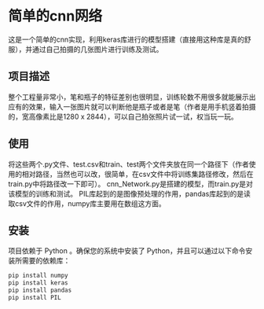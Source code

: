 # 简单的cnn网络

这是一个简单的cnn实现，利用keras库进行的模型搭建（直接用这种库是真的舒服），并通过自己拍摄的几张图片进行训练及测试。

## 项目描述

整个工程量非常小，笔和瓶子的特征差别也很明显，训练轮数不用很多就能展示出应有的效果，输入一张图片就可以判断他是瓶子或者是笔（作者是用手机竖着拍摄的，宽高像素比是1280 x 2844），可以自己拍张照片试一试，权当玩一玩。

## 使用

将这些两个.py文件、test.csv和train、test两个文件夹放在同一个路径下（作者使用的相对路径，当然也可以改，很简单，在csv文件中将训练集路径修改，然后在train.py中将路径改一下即可）。
cnn_Network.py是搭建的模型，而train.py是对该模型的训练和测试。
PIL库起到的是图像预处理的作用，pandas库起到的是读取csv文件的作用，numpy库主要用在数组这方面。

## 安装

项目依赖于 Python 。确保您的系统中安装了 Python，并且可以通过以下命令安装所需要的依赖库：

```bash
pip install numpy
pip install keras
pip install pandas
pip install PIL


